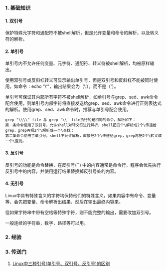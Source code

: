 ### 1. 基础知识
#### 1. 双引号
保护特殊元字符和通配符不被shell解析，但是允许变量和命令的解析，以及转义符的解析。

#### 2. 单引号
单引号内不允许任何变量、元字符、通配符、转义符被shell解析，均被原样输出。

使用双引号或反斜杠转义可显示输出单引号，但是双引号和反斜杠不能被同时使用。如命令：echo “\‘”，输出结果会为（\’），而不是（'）。

单引号可保证其内部所有字符不被shell解析，如单引号与grep、sed、awk命令配合使用，则单引号内部字符将直接发送给grep、sed、awk命令进行正则表达式的解析。使用grep、sed、awk命令时，推荐与单引号配合使用。
~~~
grep "\\\\" file 与 grep '\\' file执行的是相同的命令，解析如下：
第一条命令使用了双引号，允许shell对转义符进行解析，shell把四个\解析成2个\传递给grep，grep再把2个\解析成一个\查找；
第二条命令使用了单引号，shell不允许解析，直接把2个\传递给grep，grep再把2个\转义成一个\查找。
~~~
#### 3. 反引号
反引号的功能是命令替换，在反引号(``) 中的内容通常是命令行，程序会优先执行反引号中的内容，并使用运行结果替换掉反引号处的内容。

#### 4. 无引号
Linux中具有特殊含义的字符均保持他们的特殊含义，如果内容中有命令、变量等，会先把变量、命令解析出结果，然后在输出最终内容来。

但如果字符串中带有空格等特殊字符，则不能完整的输出，需要改加双引号。

一般连续的字符串，数字，路径等可以用。

### 2. 经验
### 3. 传送门
1. [Linux中三种引号(单引号、双引号、反引号)的区别](https://blog.csdn.net/mahoon411/article/details/125426155?spm=1001.2101.3001.6650.1&utm_medium=distribute.pc_relevant.none-task-blog-2%7Edefault%7ECTRLIST%7ERate-1-125426155-blog-122901636.235%5Ev38%5Epc_relevant_yljh&depth_1-utm_source=distribute.pc_relevant.none-task-blog-2%7Edefault%7ECTRLIST%7ERate-1-125426155-blog-122901636.235%5Ev38%5Epc_relevant_yljh&utm_relevant_index=2)
